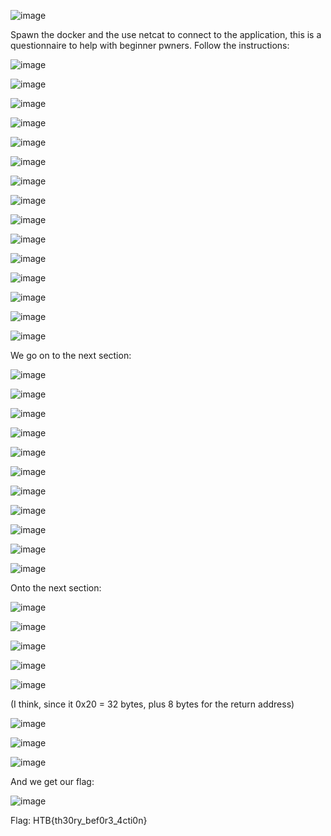 ![image](https://user-images.githubusercontent.com/63996033/227568148-7e70cf22-f250-42bc-80d1-cc0a25895497.png)

Spawn the docker and the use netcat to connect to the application, this is a questionnaire to help with beginner pwners. Follow the instructions:

![image](https://user-images.githubusercontent.com/63996033/227570490-d9e58025-8782-42d2-9ba4-0ec88a00ad4b.png)

![image](https://user-images.githubusercontent.com/63996033/227570565-24c11dae-8e38-402e-9dee-604052001aab.png)

![image](https://user-images.githubusercontent.com/63996033/227570593-f7350c47-f497-4fc5-a28b-74317a460d3f.png)


![image](https://user-images.githubusercontent.com/63996033/227570622-8e699e07-ab1a-4156-a101-ea01f4e043a1.png)

![image](https://user-images.githubusercontent.com/63996033/227570696-a407a36a-6d2a-40c9-8bf6-8efbfa4b2fd5.png)

![image](https://user-images.githubusercontent.com/63996033/227570750-09cb2b98-5fb0-4be9-865b-51654777f877.png)


![image](https://user-images.githubusercontent.com/63996033/227570785-34287879-fc11-4577-914c-37ffd2a65528.png)

![image](https://user-images.githubusercontent.com/63996033/227570847-7a1a1be7-224f-46d9-bcb5-6ca3a536ebb0.png)

![image](https://user-images.githubusercontent.com/63996033/227570948-458c36d2-3056-485d-a0f0-2309efc9593d.png)


![image](https://user-images.githubusercontent.com/63996033/227570968-96dd0a55-866d-4e94-8a56-73345036dc3f.png)

![image](https://user-images.githubusercontent.com/63996033/227571028-0da032bb-10e6-49b3-bcde-419d279e3f7d.png)

![image](https://user-images.githubusercontent.com/63996033/227571090-364f9192-723b-451b-aa39-58a2c90dcf4b.png)


![image](https://user-images.githubusercontent.com/63996033/227571123-f0f41466-bf92-4af0-8f28-69dc11a48b4a.png)

![image](https://user-images.githubusercontent.com/63996033/227571199-722ec189-3c41-4d52-8d36-f7b9550d790d.png)

![image](https://user-images.githubusercontent.com/63996033/227571244-89aa0b1f-427e-4f85-a520-530df133b8c7.png)


We go on to the next section:

![image](https://user-images.githubusercontent.com/63996033/227571391-75ee9cb9-db3e-49e4-91fd-ee054f6980b1.png)

![image](https://user-images.githubusercontent.com/63996033/227571697-61bb4c5a-58f9-411c-94e7-d70d776bcddd.png)


![image](https://user-images.githubusercontent.com/63996033/227571757-fd4453a3-3b55-4333-869e-24c0d8212a9d.png)

![image](https://user-images.githubusercontent.com/63996033/227571831-6900f324-8de3-423a-b1fa-75061bc84a16.png)

![image](https://user-images.githubusercontent.com/63996033/227571888-681ca931-0824-4707-924f-1d52e4e9e0dc.png)


![image](https://user-images.githubusercontent.com/63996033/227571942-a88d6928-986e-4756-a482-9ecd8ca9c68e.png)

![image](https://user-images.githubusercontent.com/63996033/227571982-2408fc17-0760-4508-aeaf-b4fcf3b9e83d.png)

![image](https://user-images.githubusercontent.com/63996033/227572065-022636b6-e494-4595-9a6a-6836e0299826.png)


![image](https://user-images.githubusercontent.com/63996033/227572128-28c24879-eaea-49a7-964e-89c44364d4f8.png)

![image](https://user-images.githubusercontent.com/63996033/227572232-d820b8b1-ea17-40c3-ac95-a973f55f5eb0.png)

![image](https://user-images.githubusercontent.com/63996033/227572264-87914267-7821-4eff-87f2-e3b6b69751be.png)


Onto the next section:

![image](https://user-images.githubusercontent.com/63996033/227572361-957151f0-c986-49b7-98ba-b8e29c85ac1d.png)


![image](https://user-images.githubusercontent.com/63996033/227572394-32f5ae54-4036-4ee8-9e18-8d3a1e76e1ef.png)

![image](https://user-images.githubusercontent.com/63996033/227572490-e2ca4fd2-0f33-4530-b72e-76d9cc250b0d.png)


![image](https://user-images.githubusercontent.com/63996033/227572528-33566819-3689-45cf-828a-e479f3dd10e1.png)

![image](https://user-images.githubusercontent.com/63996033/227572553-120756b7-c826-449b-931e-7c68ef97a6a4.png)

(I think, since it 0x20 = 32 bytes, plus 8 bytes for the return address)


![image](https://user-images.githubusercontent.com/63996033/227572737-eaafc5b5-adf3-441c-84bd-cad6570020b1.png)

![image](https://user-images.githubusercontent.com/63996033/227572815-82450035-29d9-4629-833c-bb803b30aecd.png)

![image](https://user-images.githubusercontent.com/63996033/227572854-87b5d033-2851-4a0f-b0ee-8a4456e53005.png)


And we get our flag:

![image](https://user-images.githubusercontent.com/63996033/227572906-f181c65f-73eb-4dac-9430-4206440c4bd3.png)



Flag: HTB{th30ry_bef0r3_4cti0n}
